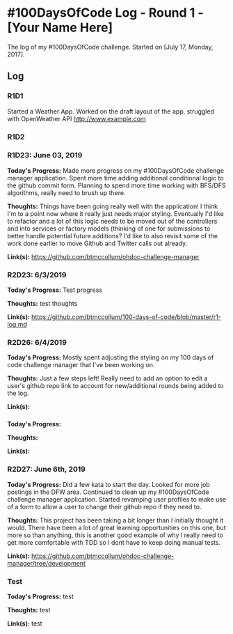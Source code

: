 # #100DaysOfCode Log - Round 1 - [Your Name Here]

The log of my #100DaysOfCode challenge. Started on [July 17, Monday, 2017].

## Log

### R1D1 
Started a Weather App. Worked on the draft layout of the app, struggled with OpenWeather API http://www.example.com

### R1D2
### R1D23: June 03, 2019

 **Today's Progress:** Made more progress on my #100DaysOfCode challenge manager application. Spent more time adding additional conditional logic to the github commit form. Planning to spend more time working with BFS/DFS algorithms, really need to brush up there.

 **Thoughts:** Things have been going really well with the application! I think I'm to a point now where it really just needs major styling. Eventually I'd like to refactor and a lot of this logic needs to be moved out of the controllers and into services or factory models (thinking of one for submissions to better handle potential future additions? I'd like to also revisit some of the work done earlier to move Github and Twitter calls out already.

 **Link(s):** https://github.com/btmccollum/ohdoc-challenge-manager
 ### R2D23: 6/3/2019

 **Today's Progress:** Test progress

 **Thoughts:** test thoughts

 **Link(s):** https://github.com/btmccollum/100-days-of-code/blob/master/r1-log.md
 ### R2D26: 6/4/2019

 **Today's Progress:** Mostly spent adjusting the styling on my 100 days of code challenge manager that I've been working on. 

 **Thoughts:** Just a few steps left! Really need to add an option to edit a user's github repo link to account for new/additional rounds being added to the log. 

 **Link(s):** 
 ### 

 **Today's Progress:** 

 **Thoughts:** 

 **Link(s):** 
 ### R2D27: June 6th, 2019

 **Today's Progress:** Did a few kata to start the day. Looked for more job postings in the DFW area. Continued to clean up my #100DaysOfCode challenge manager application. Started revamping user profiles to make use of a form to allow a user to change their github repo if they need to. 

 **Thoughts:** This project has been taking a bit longer than I initially thought it would. There have been a lot of great learning opportunities on this one, but more so than anything, this is another good example of why I really need to get more comfortable with TDD so I dont have to keep doing manual tests.

 **Link(s):** https://github.com/btmccollum/ohdoc-challenge-manager/tree/development
 ### Test

 **Today's Progress:** test

 **Thoughts:** test

 **Link(s):** test
 